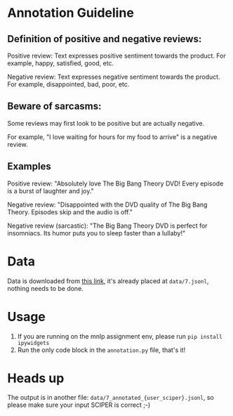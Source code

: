 # Annotation Guideline
## Definition of positive and negative reviews: 
Positive review: Text expresses positive sentiment towards the product. For example, happy, satisfied, good, etc.

Negative review: Text expresses negative sentiment towards the product. For example, disappointed, bad, poor, etc.

## Beware of sarcasms: 
Some reviews may first look to be positive but are actually negative. 

For example, "I love waiting for hours for my food to arrive" is a negative review.

## Examples 
Positive review: "Absolutely love The Big Bang Theory DVD! Every episode is a burst of laughter and joy."

Negative review: "Disappointed with the DVD quality of The Big Bang Theory. Episodes skip and the audio is off."

Negative review (sarcastic): "The Big Bang Theory DVD is perfect for insomniacs. Its humor puts you to sleep faster than a lullaby!"


# Data
Data is downloaded from [this link](https://drive.google.com/drive/folders/1IHXU_v3PDGbZG6r9T5LdjKJkHQ351Mb4), it's already placed at `data/7.jsonl`, nothing needs to be done.

# Usage
1. If you are running on the mnlp assignment env, please run `pip install ipywidgets`
2. Run the only code block in the `annotation.py` file, that's it!

# Heads up
The output is in another file: `data/7_annotated_{user_sciper}.jsonl`, so please make sure your input SCIPER is correct ;-)



